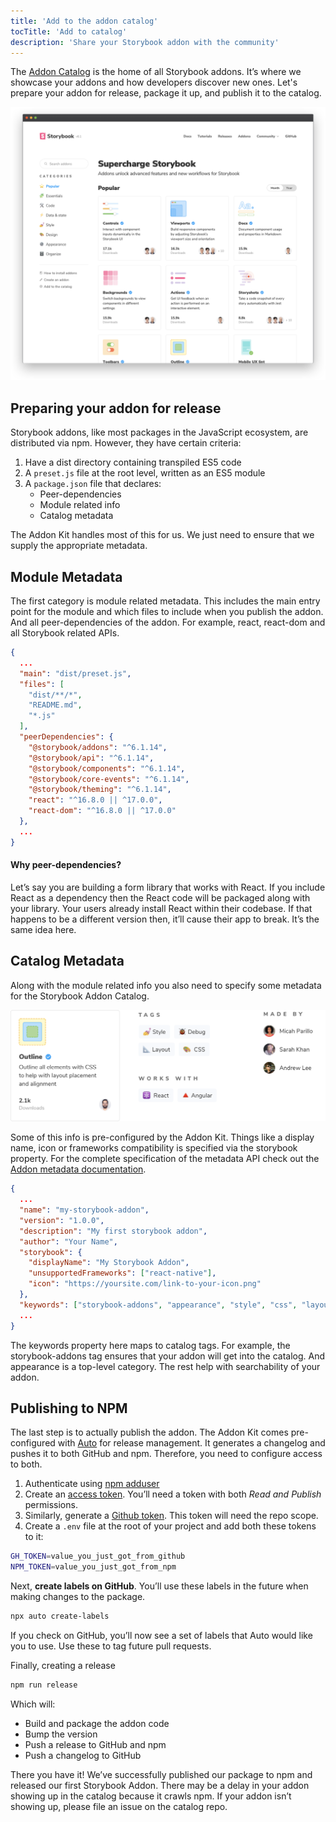 ```yaml
---
title: 'Add to the addon catalog'
tocTitle: 'Add to catalog'
description: 'Share your Storybook addon with the community'
---
```


The [Addon Catalog](https://storybook.js.org/addons) is the home of all Storybook addons. It’s where we showcase your addons and how developers discover new ones. Let's prepare your addon for release, package it up, and publish it to the catalog.

![](../../images/catalog.png)

## Preparing your addon for release

Storybook addons, like most packages in the JavaScript ecosystem, are distributed via npm. However, they have certain criteria:

1. Have a dist directory containing transpiled ES5 code
2. A `preset.js` file at the root level, written as an ES5 module
3. A `package.json` file that declares:
   - Peer-dependencies
   - Module related info
   - Catalog metadata

The Addon Kit handles most of this for us. We just need to ensure that we supply the appropriate metadata.

## Module Metadata

The first category is module related metadata. This includes the main entry point for the module and which files to include when you publish the addon. And all peer-dependencies of the addon. For example, react, react-dom and all Storybook related APIs.

```json:title=package.json
{
  ...
  "main": "dist/preset.js",
  "files": [
    "dist/**/*",
    "README.md",
    "*.js"
  ],
  "peerDependencies": {
    "@storybook/addons": "^6.1.14",
    "@storybook/api": "^6.1.14",
    "@storybook/components": "^6.1.14",
    "@storybook/core-events": "^6.1.14",
    "@storybook/theming": "^6.1.14",
    "react": "^16.8.0 || ^17.0.0",
    "react-dom": "^16.8.0 || ^17.0.0"
  },
  ...
}
```

#### Why peer-dependencies?

Let’s say you are building a form library that works with React. If you include React as a dependency then the React code will be packaged along with your library. Your users already install React within their codebase. If that happens to be a different version then, it’ll cause their app to break. It’s the same idea here.

## Catalog Metadata

Along with the module related info you also need to specify some metadata for the Storybook Addon Catalog.

![catalog metadata includes tags, compatibility, authors, etc.](../../images/catalog-metadata.png)

Some of this info is pre-configured by the Addon Kit. Things like a display name, icon or frameworks compatibility is specified via the storybook property. For the complete specification of the metadata API check out the [Addon metadata documentation](https://storybook.js.org/docs/react/addons/addon-catalog/#addon-metadata).

```json:title=package.json
{
  ...
  "name": "my-storybook-addon",
  "version": "1.0.0",
  "description": "My first storybook addon",
  "author": "Your Name",
  "storybook": {
    "displayName": "My Storybook Addon",
    "unsupportedFrameworks": ["react-native"],
    "icon": "https://yoursite.com/link-to-your-icon.png"
  },
  "keywords": ["storybook-addons", "appearance", "style", "css", "layout", "debug"]
  ...
}
```

The keywords property here maps to catalog tags. For example, the storybook-addons tag ensures that your addon will get into the catalog. And appearance is a top-level category. The rest help with searchability of your addon.

## Publishing to NPM

The last step is to actually publish the addon. The Addon Kit comes pre-configured with [Auto](https://github.com/intuit/auto) for release management. It generates a changelog and pushes it to both GitHub and npm. Therefore, you need to configure access to both.

1. Authenticate using [npm adduser](https://docs.npmjs.com/cli/adduser.html)
2. Create an [access token](https://docs.npmjs.com/creating-and-viewing-access-tokens#creating-access-tokens). You’ll need a token with both _Read and Publish_ permissions.
3. Similarly, generate a [Github token](https://github.com/settings/tokens). This token will need the repo scope.
4. Create a `.env` file at the root of your project and add both these tokens to it:

```bash
GH_TOKEN=value_you_just_got_from_github
NPM_TOKEN=value_you_just_got_from_npm
```

Next, **create labels on GitHub**. You’ll use these labels in the future when making changes to the package.

```bash
npx auto create-labels
```

If you check on GitHub, you’ll now see a set of labels that Auto would like you to use. Use these to tag future pull requests.

Finally, creating a release

```bash
npm run release
```

Which will:

- Build and package the addon code
- Bump the version
- Push a release to GitHub and npm
- Push a changelog to GitHub

There you have it! We’ve successfully published our package to npm and released our first Storybook Addon. There may be a delay in your addon showing up in the catalog because it crawls npm. If your addon isn’t showing up, please file an issue on the catalog repo.
